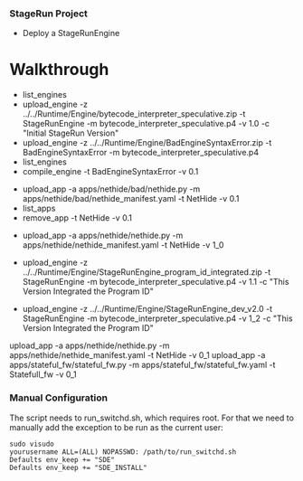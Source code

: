 ### StageRun Project

- Deploy a StageRunEngine

# Walkthrough
<!-- Engine -->
- list_engines
- upload_engine -z ../../Runtime/Engine/bytecode_interpreter_speculative.zip -t StageRunEngine -m bytecode_interpreter_speculative.p4 -v 1.0 -c "Initial StageRun Version"
- upload_engine -z ../../Runtime/Engine/BadEngineSyntaxError.zip -t BadEngineSyntaxError -m bytecode_interpreter_speculative.p4
- list_engines
- compile_engine -t BadEngineSyntaxError -v 0.1

<!-- App -->
<!-- Bad app -->
- upload_app -a apps/nethide/bad/nethide.py -m apps/nethide/bad/nethide_manifest.yaml -t NetHide -v 0.1
- list_apps
- remove_app -t NetHide -v 0.1
<!-- Good App -->
- upload_app -a apps/nethide/nethide.py -m apps/nethide/nethide_manifest.yaml -t NetHide -v 1_0

- upload_engine -z ../../Runtime/Engine/StageRunEngine_program_id_integrated.zip -t StageRunEngine -m bytecode_interpreter_speculative.p4 -v 1.1 -c "This Version Integrated the Program ID"

- upload_engine -z ../../Runtime/Engine/StageRunEngine_dev_v2.0 -t StageRunEngine -m bytecode_interpreter_speculative.p4 -v 1_2 -c "This Version Integrated the Program ID"


upload_app -a apps/nethide/nethide.py -m apps/nethide/nethide_manifest.yaml -t NetHide -v 0_1
upload_app -a apps/stateful_fw/stateful_fw.py -m apps/stateful_fw/stateful_fw.yaml -t Statefull_fw -v 0_1

### Manual Configuration

The script needs to run_switchd.sh, which requires root. For that we need to manually add the exception to be run as the current user:

    sudo visudo
    yourusername ALL=(ALL) NOPASSWD: /path/to/run_switchd.sh
    Defaults env_keep += "SDE"
    Defaults env_keep += "SDE_INSTALL"